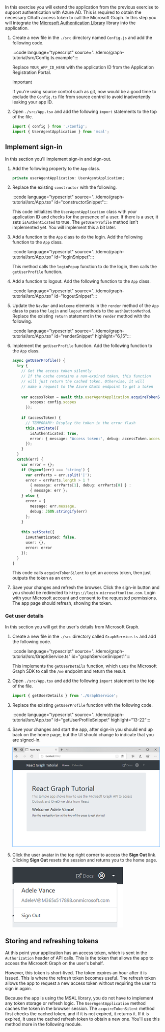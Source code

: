 <!-- markdownlint-disable MD002 MD041 -->

In this exercise you will extend the application from the previous exercise to support authentication with Azure AD. This is required to obtain the necessary OAuth access token to call the Microsoft Graph. In this step you will integrate the [Microsoft Authentication Library](https://github.com/AzureAD/microsoft-authentication-library-for-js) library into the application.

1. Create a new file in the `./src` directory named `Config.js` and add the following code.

    :::code language="typescript" source="../demo/graph-tutorial/src/Config.ts.example":::

    Replace `YOUR_APP_ID_HERE` with the application ID from the Application Registration Portal.

    > [!IMPORTANT]
    > If you're using source control such as git, now would be a good time to exclude the `Config.ts` file from source control to avoid inadvertently leaking your app ID.

1. Open `./src/App.tsx` and add the following `import` statements to the top of the file.

    ```typescript
    import { config } from './Config';
    import { UserAgentApplication } from 'msal';
    ```

## Implement sign-in

In this section you'll implement sign-in and sign-out.

1. Add the following property to the `App` class.

    ```typescript
    private userAgentApplication: UserAgentApplication;
    ```

1. Replace the existing `constructor` with the following.

    :::code language="typescript" source="../demo/graph-tutorial/src/App.tsx" id="constructorSnippet":::

    This code initializes the `UserAgentApplication` class with your application ID and checks for the presence of a user. If there is a user, it sets `isAuthenticated` to true. The `getUserProfile` method isn't implemented yet. You will implement this a bit later.

1. Add a function to the `App` class to do the login. Add the following function to the `App` class.

    :::code language="typescript" source="../demo/graph-tutorial/src/App.tsx" id="loginSnippet":::

    This method calls the `loginPopup` function to do the login, then calls the `getUserProfile` function.

1. Add a function to logout. Add the following function to the `App` class.

    :::code language="typescript" source="../demo/graph-tutorial/src/App.tsx" id="logoutSnippet":::

1. Update the `NavBar` and `Welcome` elements in the `render` method of the `App` class to pass the `login` and `logout` methods to the `authButtonMethod`. Replace the existing `return` statement in the `render` method with the following.

    :::code language="typescript" source="../demo/graph-tutorial/src/App.tsx" id="renderSnippet" highlight="6,15":::

1. Implement the `getUserProfile` function. Add the following function to the `App` class.

    ```typescript
    async getUserProfile() {
      try {
        // Get the access token silently
        // If the cache contains a non-expired token, this function
        // will just return the cached token. Otherwise, it will
        // make a request to the Azure OAuth endpoint to get a token

        var accessToken = await this.userAgentApplication.acquireTokenSilent({
            scopes: config.scopes
          });

        if (accessToken) {
          // TEMPORARY: Display the token in the error flash
          this.setState({
            isAuthenticated: true,
            error: { message: "Access token:", debug: accessToken.accessToken }
          });
        }
      }
      catch(err) {
        var error = {};
        if (typeof(err) === 'string') {
          var errParts = err.split('|');
          error = errParts.length > 1 ?
            { message: errParts[1], debug: errParts[0] } :
            { message: err };
        } else {
          error = {
            message: err.message,
            debug: JSON.stringify(err)
          };
        }

        this.setState({
          isAuthenticated: false,
          user: {},
          error: error
        });
      }
    }
    ```

    This code calls `acquireTokenSilent` to get an access token, then just outputs the token as an error.

1. Save your changes and refresh the browser. Click the sign-in button and you should be redirected to `https://login.microsoftonline.com`. Login with your Microsoft account and consent to the requested permissions. The app page should refresh, showing the token.

### Get user details

In this section you will get the user's details from Microsoft Graph.

1. Create a new file in the `./src` directory called `GraphService.ts` and add the following code.

    :::code language="typescript" source="../demo/graph-tutorial/src/GraphService.ts" id="graphServiceSnippet1":::

    This implements the `getUserDetails` function, which uses the Microsoft Graph SDK to call the `/me` endpoint and return the result.

1. Open `./src/App.tsx` and add the following `import` statement to the top of the file.

    ```typescript
    import { getUserDetails } from './GraphService';
    ```

1. Replace the existing `getUserProfile` function with the following code.

    :::code language="typescript" source="../demo/graph-tutorial/src/App.tsx" id="getUserProfileSnippet" highlight="13-22":::

1. Save your changes and start the app, after sign-in you should end up back on the home page, but the UI should change to indicate that you are signed-in.

    ![A screenshot of the home page after signing in](./images/add-aad-auth-01.png)

1. Click the user avatar in the top right corner to access the **Sign Out** link. Clicking **Sign Out** resets the session and returns you to the home page.

    ![A screenshot of the dropdown menu with the Sign Out link](./images/add-aad-auth-02.png)

## Storing and refreshing tokens

At this point your application has an access token, which is sent in the `Authorization` header of API calls. This is the token that allows the app to access the Microsoft Graph on the user's behalf.

However, this token is short-lived. The token expires an hour after it is issued. This is where the refresh token becomes useful. The refresh token allows the app to request a new access token without requiring the user to sign in again.

Because the app is using the MSAL library, you do not have to implement any token storage or refresh logic. The `UserAgentApplication` method caches the token in the browser session. The `acquireTokenSilent` method first checks the cached token, and if it is not expired, it returns it. If it is expired, it uses the cached refresh token to obtain a new one. You'll use this method more in the following module.
